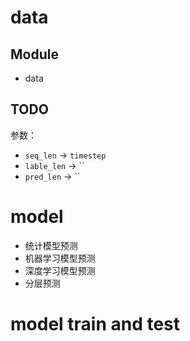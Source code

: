 








# data

## Module

* data

## TODO

参数：

* `seq_len` -> `timestep`
* `lable_len` -> ``
* `pred_len` -> ``

# model

* 统计模型预测
* 机器学习模型预测
* 深度学习模型预测
* 分层预测

# model train and test

